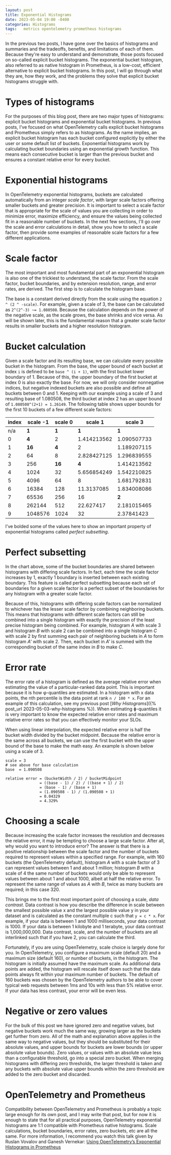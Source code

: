```yaml
---
layout: post
title: Exponential Histograms
date: 2023-05-04 19:00 -0400
categories: Histograms
tags:	metrics opentelemetry prometheus histograms
---
```


In the previous two posts, I have gone over the basics of histograms and summaries and the tradeoffs, benefits, and limitations of each of them. Because they're easy to understand and demonstrate, those posts focused on so-called explicit bucket histograms. The exponential bucket histogram, also referred to as native histogram in Prometheus, is a low-cost, efficient alternative to explicit bucket histograms. In this post, I will go through what they are, how they work, and the problems they solve that explicit bucket histograms struggle with.

# Types of histograms

For the purposes of this blog post, there are two major types of histograms: explicit bucket histograms and exponential bucket histograms. In previous posts, I've focused on what OpenTelemetry calls explicit bucket histograms and Prometheus simply refers to as histograms. As the name implies, an explicit bucket histogram has each bucket configured explicitly by either the user or some default list of buckets.  Exponential histograms work by calculating bucket boundaries using an exponential growth function. This means each consecutive bucket is larger than the previous bucket and ensures a constant relative error for every bucket.

# Exponential histograms

In OpenTelemetry exponential histograms, buckets are calculated automatically from an integer *scale factor*, with larger scale factors offering smaller buckets and greater precision. It is important to select a scale factor that is appropriate for the scale of values you are collecting in order to minimize error, maximize efficiency, and ensure the values being collected fit in a reasonable number of buckets. In the next few sections, I'll go over the scale and error calculations in detail, show you how to select a scale factor, then provide some examples of reasonable scale factors for a few different applications.

# Scale factor

The most important and most fundamental part of an exponential histogram is also one of the trickiest to understand, the scale factor. From the scale factor, bucket boundaries, and by extension resolution, range, and error rates, are derived. The first step is to calculate the histogram base.

The base is a constant derived directly from the scale using the equation `2 ^ (2 ^ -scale)`. For example, given a scale of 3, the base can be calculated as `2^(2^-3) ~= 1.080508`. Because the calculation depends on the power of the negative scale, as the scale grows, the base shrinks and vice versa. As will be shown later, this is the fundamental reason that a greater scale factor results in smaller buckets and a higher resolution histogram.

# Bucket calculation

Given a scale factor and its resulting base, we can calculate every possible bucket in the histogram. From the base, the upper bound of each bucket at index `i` is defined to be `base ^ (i + 1)`, with the first bucket lower boundary of 1. Because of this, the upper boundary of the first bucket at index 0 is also exactly the base. For now, we will only consider nonnegative indices, but negative indexed buckets are also possible and define all buckets between 0 and 1. Keeping with our example using a scale of 3 and resulting base of 1.080508, the third bucket at index 2 has an upper bound of `1.080508^(2+1) = 1.26149`. The following table shows upper bounds for the first 10 buckets of a few different scale factors:

| index | scale -1 | scale 0 | scale 1     | scale 3     |
| ----- | -------- | ------- | ----------- | ----------- |
| n/a   | **1**    | **1**   | **1**       | **1**       |
| 0     | **4**    | 2       | 1.414213562 | 1.090507733 |
| 1     | **16**   | **4**   | 2           | 1.189207115 |
| 2     | 64       | 8       | 2.828427125 | 1.296839555 |
| 3     | 256      | **16**  | **4**       | 1.414213562 |
| 4     | 1024     | 32      | 5.656854249 | 1.542210825 |
| 5     | 4096     | 64      | 8           | 1.681792831 |
| 6     | 16384    | 128     | 11.3137085  | 1.834008086 |
| 7     | 65536    | 256     | 16          | **2**       |
| 8     | 262144   | 512     | 22.627417   | 2.181015465 |
| 9     | 1048576  | 1024    | 32          | 2.37841423  |

I've bolded some of the values here to show an important property of exponential histograms called *perfect subsetting*.

# Perfect subsetting

In the chart above, some of the bucket boundaries are shared between histograms with differing scale factors. In fact, each time the scale factor increases by 1, exactly 1 boundary is inserted between each existing boundary. This feature is called perfect subsetting because each set of boundaries for a given scale factor is a perfect subset of the boundaries for any histogram with a greater scale factor.

Because of this, histograms with differing scale factors can be normalized to whichever has the lesser scale factor by combining neighboring buckets. This means that histograms with different scale factors can still be combined into a single histogram with exactly the precision of the least precise histogram being combined. For example, histogram *A* with scale 3 and histogram *B* with scale 2 can be combined into a single histogram *C* with scale 2 by first summing each pair of neighboring buckets in *A* to form histogram *A'* with scale 2. Then, each bucket in *A'* is summed with the corresponding bucket of the same index in *B* to make *C*.

# Error rate

The error rate of a histogram is defined as the average relative error when estimating the value of a particular-ranked data point. This is important because it is how φ-quantiles are estimated. In a histogram with x data points, the nth percentile is the data point at rank `n / 100 * x`. For an example of this calculation, see my previous post [*Why Histograms*]({% post_url 2023-05-03-why-histograms %}). When estimating ɸ-quantiles it is very important to know the expected relative error rates and maximum relative error rates so that you can effectively monitor your SLOs.

When using linear interpolation, the expected relative error is half the bucket width divided by the bucket midpoint. Because the relative error is the same across all buckets, we can use the first bucket with the upper bound of the base to make the math easy. An example is shown below using a scale of 3.

```
scale = 3
# see above for base calculation
base  = 1.090508

relative error = (bucketWidth / 2) / bucketMidpoint
			   = ((base - 1) / 2) / ((base + 1) / 2)
			   = (base - 1) / (base + 1)
			   = (1.090508 - 1) / (1.090508 + 1)
			   = 0.04329
			   = 4.329%
```

# Choosing a scale

Because increasing the scale factor increases the resolution and decreases the relative error, it may be tempting to choose a large scale factor. After all, why would you want to introduce error? The answer is that there is a positive relationship between the scale factor and the number of buckets required to represent values within a specified range. For example, with 160 buckets (the OpenTelemetry default), histogram *A* with a scale factor of 3 can represent values between 1 and about 1 million; histogram *B* with a scale of 4 the same number of buckets would only be able to represent values between about 1 and about 1000, albeit at half the relative error. To represent the same range of values as *A* with *B*, twice as many buckets are required; in this case 320.

This brings me to the first most important point of choosing a scale, *data contrast*. Data contrast is how you describe the difference in scale between the smallest possible value x and the largest possible value y in your dataset and is calculated as the constant multiple c such that `y = c * x`. For example, if your data is between 1 and 1000 milliseconds, your data contrast is 1000. If your data is between 1 kilobyte and 1 terabyte, your data contrast is 1,000,000,000. Data contrast, scale, and the number of buckets are all interlinked such that if you have 2, you can calculate the third.

Fortunately, if you are using OpenTelemetry, scale choice is largely done for you. In OpenTelemetry, you configure a maximum scale (default 20) and a maximum size (default 160), or number of buckets, in the histogram. The histogram is initially assumed have the maximum scale. As additional data points are added, the histogram will rescale itself down such that the data points always fit within your maximum number of buckets. The default of 160 buckets was chosen by the OpenTelemetry authors to be able to cover typical web requests between 1ms and 10s with less than 5% relative error. If your data has less contrast, your error will be even less.

# Negative or zero values

 For the bulk of this post we have ignored zero and negative values, but negative buckets work much the same way, growing larger as the buckets get further from zero. All of the math and explanation above applies in the same way to negative values, but they should be substituted for their absolute values, and upper bounds for buckets are lower bounds (or upper absolute value bounds). Zero values, or values with an absolute value less than a configurable threshold, go into a special zero bucket. When merging histograms with differing zero thresholds, the larger threshold is taken and any buckets with absolute value upper bounds within the zero threshold are added to the zero bucket and discarded.

# OpenTelemetry and Prometheus

Compatibility between OpenTelemetry and Prometheus is probably a topic large enough for its own post, and I may write that post, but for now it is enough to state that for all practical purposes, OpenTelemetry exponential histograms are 1:1 compatible with Prometheus native histograms. Scale calculations, bucket boundaries, error rates, zero buckets, etc are all the same. For more information, I recommend you watch this talk given by  Ruslan Vovalov and Ganesh Vernekar: [Using OpenTelemetry’s Exponential Histograms in Prometheus](https://www.youtube.com/watch?v=W2_TpDcess8)
